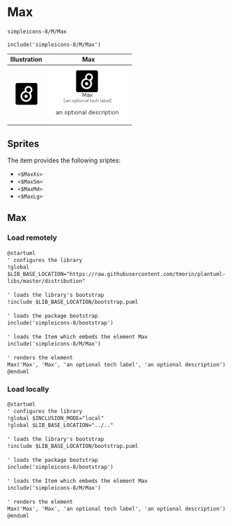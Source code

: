 # Max


```text
simpleicons-8/M/Max
```

```text
include('simpleicons-8/M/Max')
```



| Illustration | Max |
| :---: | :---: |
| ![illustration for Illustration](../../simpleicons-8/M/Max.png) | ![illustration for Max](../../simpleicons-8/M/Max.Local.png) |



## Sprites
The item provides the following sriptes:

- `<$MaxXs>`
- `<$MaxSm>`
- `<$MaxMd>`
- `<$MaxLg>`





## Max

### Load remotely
```plantuml
@startuml
' configures the library
!global $LIB_BASE_LOCATION="https://raw.githubusercontent.com/tmorin/plantuml-libs/master/distribution"

' loads the library's bootstrap
!include $LIB_BASE_LOCATION/bootstrap.puml

' loads the package bootstrap
include('simpleicons-8/bootstrap')

' loads the Item which embeds the element Max
include('simpleicons-8/M/Max')

' renders the element
Max('Max', 'Max', 'an optional tech label', 'an optional description')
@enduml
```

### Load locally
```plantuml
@startuml
' configures the library
!global $INCLUSION_MODE="local"
!global $LIB_BASE_LOCATION="../.."

' loads the library's bootstrap
!include $LIB_BASE_LOCATION/bootstrap.puml

' loads the package bootstrap
include('simpleicons-8/bootstrap')

' loads the Item which embeds the element Max
include('simpleicons-8/M/Max')

' renders the element
Max('Max', 'Max', 'an optional tech label', 'an optional description')
@enduml
```

